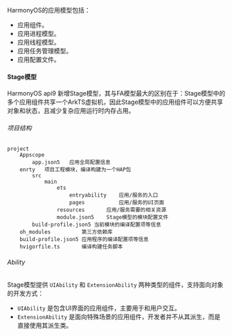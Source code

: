 HarmonyOS的应用模型包括：
* 应用组件。
* 应用进程模型。
* 应用线程模型。
* 应用任务管理模型。
* 应用配置文件。

#### Stage模型
HarmonyOS api9 新增Stage模型，其与FA模型最大的区别在于：Stage模型中的多个应用组件共享一个ArkTS虚拟机，因此Stage模型中的应用组件可以方便共享对象和状态，且减少复杂应用运行时内存占用。

###### 项目结构
```
project
    Appscope
        app.json5   应用全局配置信息
    enrty   项目工程模块，编译构建为一个HAP包
        src
            main
                ets
                    entryability    应用/服务的入口
                    pages           应用/服务的UI页面
                resources       应用/服务需要的相关资源
                module.json5    Stage模型的模块配置文件
        build-profile.json5 当前模块的编译配置项等信息
    oh_modules          第三方依赖库
    build-profile.json5 应用程序的编译配置项等信息
    hvigorfile.ts       编译构建任务脚本    
```

###### Ability
Stage模型提供 `UIAbility` 和 `ExtensionAbility` 两种类型的组件，支持面向对象的开发方式：
* `UIAbility` 是包含UI界面的应用组件，主要用于和用户交互。
* `ExtensionAbility` 是面向特殊场景的应用组件，开发者并不从其派生，而是直接使用其派生类。